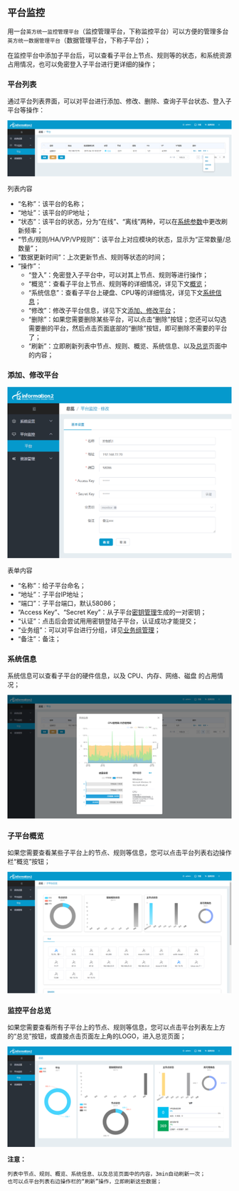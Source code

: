 ## 平台监控

用一台`英方统一监控管理平台`（监控管理平台，下称监控平台）可以方便的管理多台`英方统一数据管理平台`（数据管理平台，下称子平台）；

在监控平台中添加子平台后，可以查看子平台上节点、规则等的状态，和系统资源占用情况，也可以免密登入子平台进行更详细的操作；

### 平台列表

通过平台列表界面，可以对平台进行添加、修改、删除、查询子平台状态、登入子平台等操作：

![](/assets/V7.2.20190410104006.png)

列表内容

* “名称”：该平台的名称；
* “地址”：该平台的IP地址；
* “状态”：该平台的状态，分为“在线”、“离线”两种，可以在[系统参数](/system_management/sys_settings.md)中更改刷新频率；
* “节点/规则/HA/VP/VP规则”：该平台上对应模块的状态，显示为“正常数量/总数量”；
* “数据更新时间”：上次更新节点、规则等状态的时间；
* “操作”：
  * “登入”：免密登入子平台中，可以对其上节点、规则等进行操作；
  * “概览”：查看子平台上节点、规则等的详细情况，详见下文[概览](#子平台概览)；
  * “系统信息”：查看子平台上硬盘、CPU等的详细情况，详见下文[系统信息](#系统信息)；
  * “修改”：修改子平台信息，详见下文[添加、修改平台](#添加、修改平台)；
  * “删除”：如果您需要删除某些平台，可以点击“删除”按钮；您还可以勾选需要删的平台，然后点击页面底部的“删除”按钮，即可删除不需要的平台了；
  * “刷新”：立即刷新列表中节点、规则、概览、系统信息、以及[总览](#监控平台总览)页面中的内容；

### 添加、修改平台

![](/assets/V7.2.20190410104133.png)

表单内容

* “名称”：给子平台命名；
* “地址”：子平台IP地址；
* “端口”：子平台端口，默认58086；
* “Access Key”、“Secret Key”：从子平台[密钥管理](/system_management/accesskey_management.md)生成的一对密钥；
* “认证”：点击后会尝试用用密钥登陆子平台，认证成功才能提交；
* “业务组”：可以对平台进行分组，详见[业务组管理](/resource_management/groupmanagement.md)；
* “备注”：备注；

### 系统信息

系统信息可以查看子平台的硬件信息，以及 CPU、内存、网络、磁盘 的占用情况；

![](/assets/V7.2.20190410104256.png)

### 子平台概览

如果您需要查看某些子平台上的节点、规则等信息，您可以点击平台列表右边操作栏“概览”按钮；

![](/assets/V7.2.20190410104159.png)

### 监控平台总览

如果您需要查看所有子平台上的节点、规则等信息，您可以点击平台列表左上方的“总览”按钮，或直接点击页面左上角的LOGO，进入总览页面；

![](/assets/V7.2.20190410104839.png)

**注意：**
```
列表中节点、规则、概览、系统信息、以及总览页面中的内容，3min自动刷新一次；
也可以点平台列表右边操作栏的“刷新”操作，立即刷新这些数据；
```